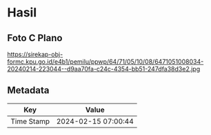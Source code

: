 # Hasil

## Foto C Plano

https://sirekap-obj-formc.kpu.go.id/e4b1/pemilu/ppwp/64/71/05/10/08/6471051008034-20240214-223044--d9aa70fa-c24c-4354-bb51-247dfa38d3e2.jpg


## Metadata

| Key        | Value               |
| ---------- | ------------------- |
| Time Stamp | 2024-02-15 07:00:44 |



